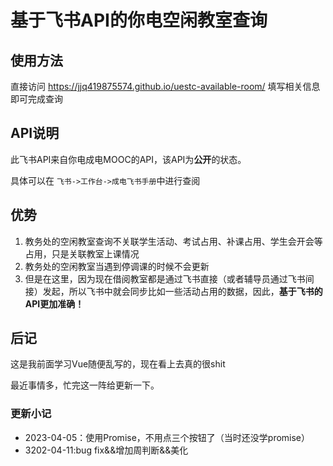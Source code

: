 # 基于飞书API的你电空闲教室查询

## 使用方法

直接访问 https://jjq419875574.github.io/uestc-available-room/ 填写相关信息即可完成查询

## API说明

此飞书API来自你电成电MOOC的API，该API为**公开**的状态。

具体可以在 `飞书->工作台->成电飞书手册`中进行查阅

## 优势

1. 教务处的空闲教室查询不关联学生活动、考试占用、补课占用、学生会开会等占用，只是关联教室上课情况
2. 教务处的空闲教室当遇到停调课的时候不会更新
3. 但是在这里，因为现在借阅教室都是通过飞书直接（或者辅导员通过飞书间接）发起，所以飞书中就会同步比如一些活动占用的数据，因此，**基于飞书的API更加准确！**

## 后记

这是我前面学习Vue随便乱写的，现在看上去真的很shit

最近事情多，忙完这一阵给更新一下。

### 更新小记

- 2023-04-05：使用Promise，不用点三个按钮了（当时还没学promise）
- 3202-04-11:bug fix&&增加周判断&&美化
